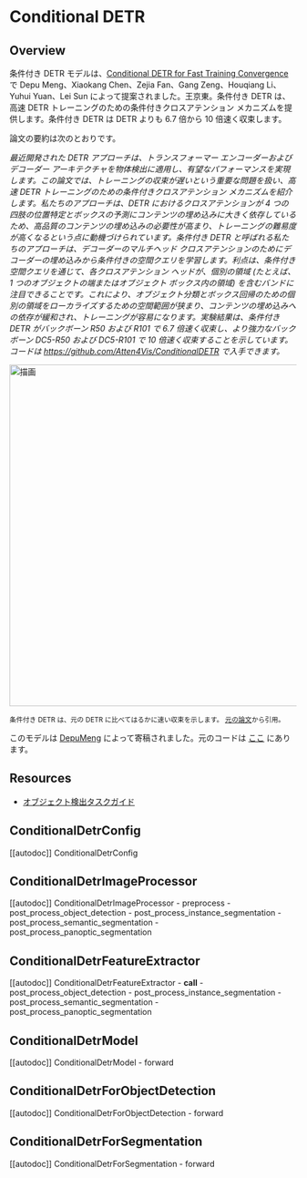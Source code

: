 <!--Copyright 2022 The HuggingFace Team. All rights reserved.

Licensed under the Apache License, Version 2.0 (the "License"); you may not use this file except in compliance with
the License. You may obtain a copy of the License at

http://www.apache.org/licenses/LICENSE-2.0

Unless required by applicable law or agreed to in writing, software distributed under the License is distributed on
an "AS IS" BASIS, WITHOUT WARRANTIES OR CONDITIONS OF ANY KIND, either express or implied. See the License for the
specific language governing permissions and limitations under the License.

⚠️ Note that this file is in Markdown but contain specific syntax for our doc-builder (similar to MDX) that may not be
rendered properly in your Markdown viewer.

-->

# Conditional DETR

## Overview

条件付き DETR モデルは、[Conditional DETR for Fast Training Convergence](https://arxiv.org/abs/2108.06152) で Depu Meng、Xiaokang Chen、Zejia Fan、Gang Zeng、Houqiang Li、Yuhui Yuan、Lei Sun によって提案されました。王京東。条件付き DETR は、高速 DETR トレーニングのための条件付きクロスアテンション メカニズムを提供します。条件付き DETR は DETR よりも 6.7 倍から 10 倍速く収束します。

論文の要約は次のとおりです。

*最近開発された DETR アプローチは、トランスフォーマー エンコーダーおよびデコーダー アーキテクチャを物体検出に適用し、有望なパフォーマンスを実現します。この論文では、トレーニングの収束が遅いという重要な問題を扱い、高速 DETR トレーニングのための条件付きクロスアテンション メカニズムを紹介します。私たちのアプローチは、DETR におけるクロスアテンションが 4 つの四肢の位置特定とボックスの予測にコンテンツの埋め込みに大きく依存しているため、高品質のコンテンツの埋め込みの必要性が高まり、トレーニングの難易度が高くなるという点に動機づけられています。条件付き DETR と呼ばれる私たちのアプローチは、デコーダーのマルチヘッド クロスアテンションのためにデコーダーの埋め込みから条件付きの空間クエリを学習します。利点は、条件付き空間クエリを通じて、各クロスアテンション ヘッドが、個別の領域 (たとえば、1 つのオブジェクトの端またはオブジェクト ボックス内の領域) を含むバンドに注目できることです。これにより、オブジェクト分類とボックス回帰のための個別の領域をローカライズするための空間範囲が狭まり、コンテンツの埋め込みへの依存が緩和され、トレーニングが容易になります。実験結果は、条件付き DETR がバックボーン R50 および R101 で 6.7 倍速く収束し、より強力なバックボーン DC5-R50 および DC5-R101 で 10 倍速く収束することを示しています。コードは https://github.com/Atten4Vis/ConditionalDETR で入手できます。*

<img src="https://huggingface.co/datasets/huggingface/documentation-images/resolve/main/transformers/model_doc/conditional_detr_curve.jpg"
alt="描画" width="600"/>

<small> 条件付き DETR は、元の DETR に比べてはるかに速い収束を示します。 <a href="https://arxiv.org/abs/2108.06152">元の論文</a>から引用。</small>

このモデルは [DepuMeng](https://huggingface.co/DepuMeng) によって寄稿されました。元のコードは [ここ](https://github.com/Atten4Vis/ConditionalDETR) にあります。

## Resources

- [オブジェクト検出タスクガイド](../tasks/object_detection)

## ConditionalDetrConfig

[[autodoc]] ConditionalDetrConfig

## ConditionalDetrImageProcessor

[[autodoc]] ConditionalDetrImageProcessor
    - preprocess
    - post_process_object_detection
    - post_process_instance_segmentation
    - post_process_semantic_segmentation
    - post_process_panoptic_segmentation

## ConditionalDetrFeatureExtractor

[[autodoc]] ConditionalDetrFeatureExtractor
    - __call__
    - post_process_object_detection
    - post_process_instance_segmentation
    - post_process_semantic_segmentation
    - post_process_panoptic_segmentation

## ConditionalDetrModel

[[autodoc]] ConditionalDetrModel
    - forward

## ConditionalDetrForObjectDetection

[[autodoc]] ConditionalDetrForObjectDetection
    - forward

## ConditionalDetrForSegmentation

[[autodoc]] ConditionalDetrForSegmentation
    - forward

    